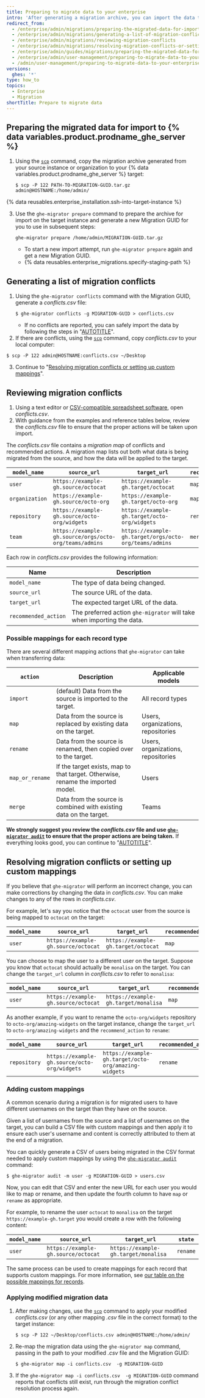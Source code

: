 ```yaml
---
title: Preparing to migrate data to your enterprise
intro: 'After generating a migration archive, you can import the data to your target {% data variables.product.prodname_ghe_server %} instance. You''ll be able to review changes for potential conflicts before permanently applying the changes to your target instance.'
redirect_from:
  - /enterprise/admin/migrations/preparing-the-migrated-data-for-import-to-github-enterprise-server
  - /enterprise/admin/migrations/generating-a-list-of-migration-conflicts
  - /enterprise/admin/migrations/reviewing-migration-conflicts
  - /enterprise/admin/migrations/resolving-migration-conflicts-or-setting-up-custom-mappings
  - /enterprise/admin/guides/migrations/preparing-the-migrated-data-for-import-to-github-enterprise
  - /enterprise/admin/user-management/preparing-to-migrate-data-to-your-enterprise
  - /admin/user-management/preparing-to-migrate-data-to-your-enterprise
versions:
  ghes: '*'
type: how_to
topics:
  - Enterprise
  - Migration
shortTitle: Prepare to migrate data
---
```

## Preparing the migrated data for import to {% data variables.product.prodname_ghe_server %}

1. Using the [`scp`](https://acloudguru.com/blog/engineering/ssh-and-scp-howto-tips-tricks#scp) command, copy the migration archive generated from your source instance or organization to your {% data variables.product.prodname_ghe_server %} target:

    ```shell
    $ scp -P 122 PATH-TO-MIGRATION-GUID.tar.gz admin@HOSTNAME:/home/admin/
    ```

{% data reusables.enterprise_installation.ssh-into-target-instance %}

3. Use the `ghe-migrator prepare` command to prepare the archive for import on the target instance and generate a new Migration GUID for you to use in subsequent steps:

    ```shell
    ghe-migrator prepare /home/admin/MIGRATION-GUID.tar.gz
    ```

    * To start a new import attempt, run `ghe-migrator prepare` again and get a new Migration GUID.
    * {% data reusables.enterprise_migrations.specify-staging-path %}

## Generating a list of migration conflicts

1. Using the `ghe-migrator conflicts` command with the Migration GUID, generate a *conflicts.csv* file:
    ```shell
    $ ghe-migrator conflicts -g MIGRATION-GUID > conflicts.csv
    ```
    - If no conflicts are reported, you can safely import the data by following the steps in "[AUTOTITLE](/admin/user-management/migrating-data-to-and-from-your-enterprise/migrating-data-to-your-enterprise)".
2. If there are conflicts, using the [`scp`](https://acloudguru.com/blog/engineering/ssh-and-scp-howto-tips-tricks#scp) command, copy *conflicts.csv* to your local computer:
  ```shell
  $ scp -P 122 admin@HOSTNAME:conflicts.csv ~/Desktop
  ```
3. Continue to "[Resolving migration conflicts or setting up custom mappings](#resolving-migration-conflicts-or-setting-up-custom-mappings)".

## Reviewing migration conflicts

1. Using a text editor or [CSV-compatible spreadsheet software](https://en.wikipedia.org/wiki/Comma-separated_values#Application_support), open *conflicts.csv*.
2. With guidance from the examples and reference tables below, review the *conflicts.csv* file to ensure that the proper actions will be taken upon import.

The *conflicts.csv* file contains a *migration map* of conflicts and recommended actions. A migration map lists out both what data is being migrated from the source, and how the data will be applied to the target.

| `model_name`   | `source_url`   | `target_url` | `recommended_action` |
|--------------|--------------|------------|--------------------|
| `user`         | `https://example-gh.source/octocat` | `https://example-gh.target/octocat` | `map` |
| `organization` | `https://example-gh.source/octo-org` | `https://example-gh.target/octo-org` | `map` |
| `repository`   | `https://example-gh.source/octo-org/widgets` | `https://example-gh.target/octo-org/widgets` | `rename` |
| `team`         | `https://example-gh.source/orgs/octo-org/teams/admins` | `https://example-gh.target/orgs/octo-org/teams/admins` | `merge` |

Each row in *conflicts.csv* provides the following information:

|    Name      | Description   |
|--------------|---------------|
| `model_name` | The type of data being changed. |
| `source_url` | The source URL of the data. |
| `target_url` | The expected target URL of the data.  |
| `recommended_action` | The preferred action `ghe-migrator` will take when importing the data.  |

### Possible mappings for each record type

There are several different mapping actions that `ghe-migrator` can take when transferring data:

| `action`      | Description | Applicable models |
|------------------------|-------------|-------------------|
| `import`      | (default) Data from the source is imported to the target. | All record types
| `map`         | Data from the source is replaced by existing data on the target. | Users, organizations, repositories
| `rename`      | Data from the source is renamed, then copied over to the target. | Users, organizations, repositories
| `map_or_rename` | If the target exists, map to that target. Otherwise, rename the imported model. | Users
| `merge`       | Data from the source is combined with existing data on the target. | Teams

**We strongly suggest you review the *conflicts.csv* file and use [`ghe-migrator audit`](/admin/user-management/migrating-data-to-and-from-your-enterprise/migrating-data-to-your-enterprise) to ensure that the proper actions are being taken.** If everything looks good, you can continue to "[AUTOTITLE](/admin/user-management/migrating-data-to-and-from-your-enterprise/migrating-data-to-your-enterprise)".


## Resolving migration conflicts or setting up custom mappings

If you believe that `ghe-migrator` will perform an incorrect change, you can make corrections by changing the data in *conflicts.csv*. You can make changes to any of the rows in *conflicts.csv*.

For example, let's say you notice that the `octocat` user from the source is being mapped to `octocat` on the target:

| `model_name`   | `source_url`   | `target_url` | `recommended_action` |
|--------------|--------------|------------|--------------------|
| `user`         | `https://example-gh.source/octocat` | `https://example-gh.target/octocat` | `map`

You can choose to map the user to a different user on the target. Suppose you know that `octocat` should actually be `monalisa` on the target. You can change the `target_url` column in *conflicts.csv* to refer to `monalisa`:

| `model_name`   | `source_url`   | `target_url` | `recommended_action` |
|--------------|--------------|------------|--------------------|
| `user`         | `https://example-gh.source/octocat` | `https://example-gh.target/monalisa` | `map`

As another example, if you want to rename the `octo-org/widgets` repository to `octo-org/amazing-widgets` on the target instance, change the `target_url` to `octo-org/amazing-widgets` and the `recommend_action` to `rename`:

| `model_name`   | `source_url`   | `target_url` | `recommended_action` |
|--------------|--------------|------------|--------------------|
| `repository`   | `https://example-gh.source/octo-org/widgets` | `https://example-gh.target/octo-org/amazing-widgets` | `rename`   |

### Adding custom mappings

A common scenario during a migration is for migrated users to have different usernames on the target than they have on the source.

Given a list of usernames from the source and a list of usernames on the target, you can build a CSV file with custom mappings and then apply it to ensure each user's username and content is correctly attributed to them at the end of a migration.

You can quickly generate a CSV of users being migrated in the CSV format needed to apply custom mappings by using the [`ghe-migrator audit`](/admin/user-management/migrating-data-to-and-from-your-enterprise/migrating-data-to-your-enterprise) command:

```shell
$ ghe-migrator audit -m user -g MIGRATION-GUID > users.csv
```

Now, you can edit that CSV and enter the new URL for each user you would like to map or rename, and then update the fourth column to have `map` or `rename` as appropriate.

For example, to rename the user `octocat` to `monalisa` on the target `https://example-gh.target` you would create a row with the following content:

| `model_name`   | `source_url`   | `target_url` | `state` |
|--------------|--------------|------------|--------------------|
| `user`         | `https://example-gh.source/octocat` | `https://example-gh.target/monalisa` | `rename`

The same process can be used to create mappings for each record that supports custom mappings. For more information, see [our table on the possible mappings for records](/admin/user-management/migrating-data-to-and-from-your-enterprise/preparing-to-migrate-data-to-your-enterprise#possible-mappings-for-each-record-type).

### Applying modified migration data

1. After making changes, use the [`scp`](https://acloudguru.com/blog/engineering/ssh-and-scp-howto-tips-tricks#scp) command to apply your modified *conflicts.csv* (or any other mapping *.csv* file in the correct format) to the target instance:

    ```shell
    $ scp -P 122 ~/Desktop/conflicts.csv admin@HOSTNAME:/home/admin/
    ```

2. Re-map the migration data using the `ghe-migrator map` command, passing in the path to your modified *.csv* file and the Migration GUID:

    ```shell
    $ ghe-migrator map -i conflicts.csv  -g MIGRATION-GUID
    ```

3. If the `ghe-migrator map -i conflicts.csv  -g MIGRATION-GUID` command reports that conflicts still exist, run through the migration conflict resolution process again.

